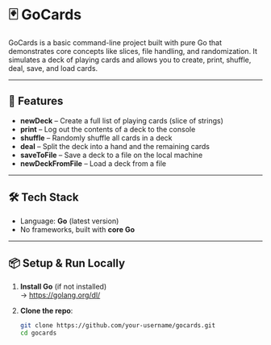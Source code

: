 # 🃏 GoCards

GoCards is a basic command-line project built with pure Go that demonstrates core concepts like slices, file handling, and randomization. It simulates a deck of playing cards and allows you to create, print, shuffle, deal, save, and load cards.

---

## 🚀 Features

- **newDeck** – Create a full list of playing cards (slice of strings)
- **print** – Log out the contents of a deck to the console
- **shuffle** – Randomly shuffle all cards in a deck
- **deal** – Split the deck into a hand and the remaining cards
- **saveToFile** – Save a deck to a file on the local machine
- **newDeckFromFile** – Load a deck from a file

---

## 🛠 Tech Stack

- Language: **Go** (latest version)
- No frameworks, built with **core Go**

---

## 📦 Setup & Run Locally

1. **Install Go** (if not installed)  
   → https://golang.org/dl/

2. **Clone the repo**:
   ```bash
   git clone https://github.com/your-username/gocards.git
   cd gocards
   ```
